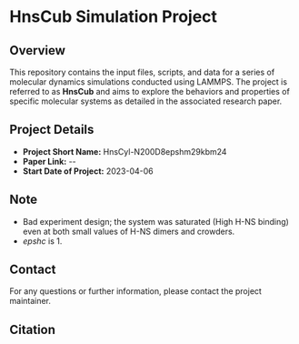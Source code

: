 
# HnsCub Simulation Project

## Overview

This repository contains the input files, scripts, and data for a series of molecular dynamics simulations conducted using LAMMPS. The project is referred to as **HnsCub** and aims to explore the behaviors and properties of specific molecular systems as detailed in the associated research paper.

## Project Details

- **Project Short Name:** HnsCyl-N200D8epshm29kbm24
- **Paper Link:** --
- **Start Date of Project:** 2023-04-06

## Note

- Bad experiment design; the system was saturated (High H-NS binding)
  even at both small values of H-NS dimers and crowders.
- *epshc* is 1.

## Contact

For any questions or further information, please contact the project maintainer.

## Citation
